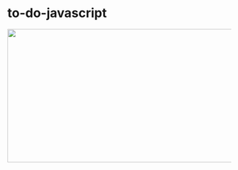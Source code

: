 # to-do-javascript

<img src= "https://media4.giphy.com/media/znFOMXuHVkV36qzdbJ/giphy.gif" width="2500" height="300" >
